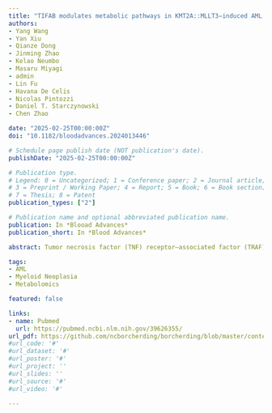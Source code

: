 ```yaml
---
title: "TIFAB modulates metabolic pathways in KMT2A::MLLT3−induced AML through HNF4A"
authors:
- Yang Wang
- Yan Xiu
- Qianze Dong
- Jinming Zhao
- Kelao Neumbo
- Masaru Miyagi
- admin
- Lin Fu
- Havana De Celis
- Nicolas Pintozzi
- Daniel T. Starczynowski
- Chen Zhao

date: "2025-02-25T00:00:00Z"
doi: "10.1182/bloodadvances.2024013446"

# Schedule page publish date (NOT publication's date).
publishDate: "2025-02-25T00:00:00Z"

# Publication type.
# Legend: 0 = Uncategorized; 1 = Conference paper; 2 = Journal article;
# 3 = Preprint / Working Paper; 4 = Report; 5 = Book; 6 = Book section;
# 7 = Thesis; 8 = Patent
publication_types: ["2"]

# Publication name and optional abbreviated publication name.
publication: In *Blooad Advances*
publication_short: In *Blood Advances*

abstract: Tumor necrosis factor (TNF) receptor–associated factor (TRAF)–interacting protein with forkhead-associated domain B (TIFAB), an inhibitor of NF-κB signaling, plays critical roles in hematopoiesis, myelodysplastic neoplasms, and leukemia. We previously demonstrated that Tifab enhances KMT2A::MLLT3–driven acute myeloid leukemia (AML) by either upregulating Hoxa9 or through ubiquitin-specific peptidase 15–mediated downregulation of p53 signaling. In this study, we show that Tifab deletion in KMT2A::MLLT3–induced AML impairs leukemia stem/progenitor cell (LSPC) engraftment, glucose uptake, and mitochondrial function. Gene set enrichment analysis reveals that Tifab deletion downregulates MYC, HOXA9/MEIS1, mTORC1 signaling, and genes involved in glycolysis and oxidative phosphorylation. By comparing genes upregulated in TIFAB-overexpressing LSPCs with those downregulated upon Tifab deletion, we identify hepatocyte nuclear factor 4 alpha (Hnf4a) as a key TIFAB target, regulated through the inhibition of NF-κB component RelB, which suppresses Hnf4a in leukemia cells. HNF4A, a nuclear receptor involved in organ development, metabolism, and tumorigenesis, rescues the metabolic defects caused by Tifab deletion and enhances leukemia cell engraftment. Conversely, Hnf4a knockdown attenuates TIFAB-mediated enhancement of LSPC function. These findings highlight the critical role of the TIFAB-HNF4A axis in KMT2A::MLLT3–induced AML and uncover a novel regulator in leukemia biology.

tags:
- AML
- Myeloid Neoplasia
- Metabolomics

featured: false

links:
- name: Pubmed
  url: https://pubmed.ncbi.nlm.nih.gov/39626355/
url_pdf: https://github.com/ncborcherding/borcherding/blob/master/content/publication/wang2025tifab/wang2025tifab.pdf
#url_code: '#'
#url_dataset: '#'
#url_poster: '#'
#url_project: ''
#url_slides: ''
#url_source: '#'
#url_video: '#'

---
```


